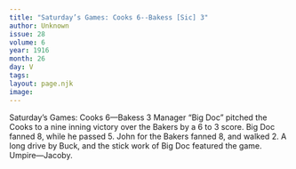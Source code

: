 ```yaml
---
title: "Saturday’s Games: Cooks 6--Bakess [Sic] 3"
author: Unknown
issue: 28
volume: 6
year: 1916
month: 26
day: V
tags:
layout: page.njk
image:
---
```

Saturday’s Games:       Cooks 6—Bakess 3       Manager “Big Doc” pitched the Cooks to a nine inning victory over the Bakers by a 6 to 3 score.       Big Doc fanned 8, while he passed 5.       John for the Bakers fanned 8, and walked 2.       A long drive by Buck, and the stick work of Big Doc featured the game.       Umpire—Jacoby.    

